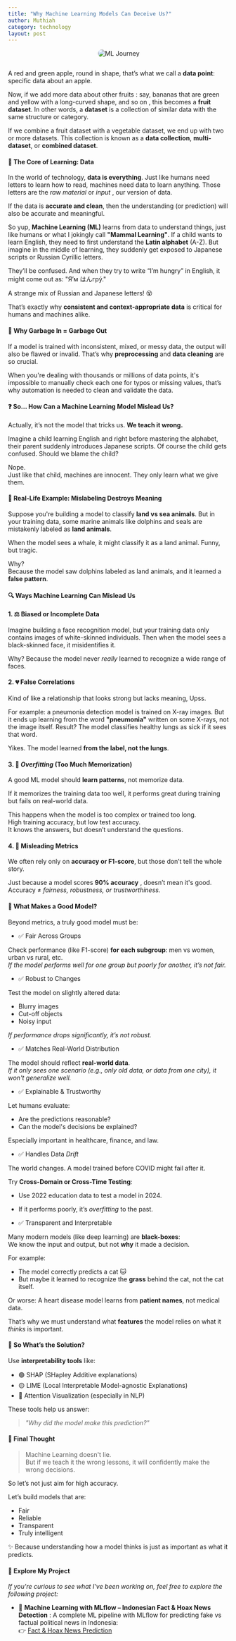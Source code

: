 ```yaml
---
title: "Why Machine Learning Models Can Deceive Us?"
author: Muthiah
category: technology
layout: post
---
```


<center>
  <img src="https://live.staticflickr.com/65535/54676197335_aea1dd4f63_n.jpg" alt="ML Journey" style="border-radius: 8px; margin-bottom: 1em;">
</center>

A red and green apple, round in shape, that’s what we call a **data point**: specific data about an apple.

Now, if we add more data about other fruits : say, bananas that are green and yellow with a long-curved shape, and so on , this becomes a **fruit dataset**. In other words, a **dataset** is a collection of similar data with the same structure or category.

If we combine a fruit dataset with a vegetable dataset, we end up with two or more datasets. This collection is known as a **data collection**, **multi-dataset**, or **combined dataset**.

#### 🧠 The Core of Learning: Data

In the world of technology, **data is everything**. Just like humans need letters to learn how to read, machines need data to learn anything. Those letters are the *raw material* or *input* , our version of data.

If the data is **accurate and clean**, then the understanding (or prediction) will also be accurate and meaningful.

So yup, **Machine Learning (ML)** learns from data to understand things, just like humans or what I jokingly call  **"Mammal Learning"**. If a child wants to learn English, they need to first understand the **Latin alphabet** (A-Z). But imagine in the middle of learning, they suddenly get exposed to Japanese scripts or Russian Cyrillic letters.

They’ll be confused. And when they try to write “I’m hungry” in English, it might come out as:
"Я’м はんгрý."

A strange mix of Russian and Japanese letters! 😵

That’s exactly why **consistent and context-appropriate data** is critical for humans and machines alike.


#### 🔧 Why Garbage In = Garbage Out

If a model is trained with inconsistent, mixed, or messy data, the output will also be flawed or invalid. That’s why **preprocessing** and **data cleaning** are so crucial.

When you're dealing with thousands or millions of data points, it's impossible to manually check each one for typos or missing values, that’s why automation is needed to clean and validate the data.


#### ❓ So... How Can a Machine Learning Model Mislead Us?

Actually, it’s not the model that tricks us. **We teach it wrong.**

Imagine a child learning English and right before mastering the alphabet, their parent suddenly introduces Japanese scripts. Of course the child gets confused. Should we blame the child?

Nope.  
Just like that child, machines are innocent. They only learn what we give them.


#### 🐋 Real-Life Example: Mislabeling Destroys Meaning

Suppose you're building a model to classify **land vs sea animals**. But in your training data, some marine animals like dolphins and seals are mistakenly labeled as **land animals**.

When the model sees a whale, it might classify it as a land animal. Funny, but tragic.

Why?  
Because the model saw dolphins labeled as land animals, and it learned a **false pattern**.

#### 🔍 Ways Machine Learning Can Mislead Us

#### 1. ⚖️ Biased or Incomplete Data
Imagine building a face recognition model, but your training data only contains images of white-skinned individuals. Then when the model sees a black-skinned face, it misidentifies it.

Why? Because the model never *really* learned to recognize a wide range of faces.

#### 2. 💔 False Correlations
Kind of like a relationship that looks strong but lacks meaning, Upss.

For example: a pneumonia detection model is trained on X-ray images. But it ends up learning from the word **"pneumonia"** written on some X-rays, not the image itself. Result? The model classifies healthy lungs as sick if it sees that word.

Yikes. The model learned **from the label, not the lungs**.

#### 3. 🧠 *Overfitting* (Too Much Memorization)
A good ML model should **learn patterns**, not memorize data.

If it memorizes the training data too well, it performs great during training but fails on real-world data.

This happens when the model is too complex or trained too long.  
High training accuracy, but low test accuracy.  
It knows the answers, but doesn’t understand the questions.


#### 4. 🎯 Misleading Metrics
We often rely only on **accuracy or F1-score**, but those don’t tell the whole story.

Just because a model scores **90% accuracy** , doesn’t mean it's good. Accuracy ≠ *fairness, robustness, or trustworthiness.*


#### 📌 What Makes a Good Model?

Beyond metrics, a truly good model must be:

- ✅ Fair Across Groups

Check performance (like F1-score) **for each subgroup**: men vs women, urban vs rural, etc.  
*If the model performs well for one group but poorly for another, it’s not fair.*


- ✅ Robust to Changes

Test the model on slightly altered data:
  - Blurry images
  - Cut-off objects
  - Noisy input

*If performance drops significantly, it’s not robust.*

- ✅ Matches Real-World Distribution

The model should reflect **real-world data**.  
*If it only sees one scenario (e.g., only old data, or data from one city), it won't generalize well.*


- ✅ Explainable & Trustworthy

Let humans evaluate:
  - Are the predictions reasonable?
  - Can the model's decisions be explained?

Especially important in healthcare, finance, and law.

- ✅ Handles Data *Drift*

The world changes. A model trained before COVID might fail after it.

Try **Cross-Domain or Cross-Time Testing**:  
  - Use 2022 education data to test a model in 2024.
  - If it performs poorly, it’s *overfitting* to the past.


- ✅ Transparent and Interpretable

Many modern models (like deep learning) are **black-boxes**:  
We know the input and output, but not **why** it made a decision.

For example:
  - The model correctly predicts a cat 🐱
  - But maybe it learned to recognize the **grass** behind the cat, not the cat itself.

Or worse: A heart disease model learns from **patient names**, not medical data.

That’s why we must understand what **features** the model relies on what it *thinks* is important.


#### 🧪 So What’s the Solution?

Use **interpretability tools** like:
- 🟢 SHAP (SHapley Additive explanations)
- 🟡 LIME (Local Interpretable Model-agnostic Explanations)
- 🔵 Attention Visualization (especially in NLP)

These tools help us answer:
> *"Why did the model make this prediction?"*


#### 🙌 Final Thought

> Machine Learning doesn't lie.  
> But if we teach it the wrong lessons, it will confidently make the wrong decisions.

So let’s not just aim for high accuracy. 
 
Let’s build models that are:
- Fair
- Reliable
- Transparent
- Truly intelligent

✨ Because understanding how a model thinks is just as important as what it predicts.

#### 🚀 Explore My Project

*If you're curious to see what I've been working on, feel free to explore the following project:*
- 📰 **Machine Learning with MLflow – Indonesian Fact & Hoax News Detection** : A complete ML pipeline with MLflow for predicting fake vs factual political news in Indonesia:  
  👉 [Fact & Hoax News Prediction](https://github.com/MuthiahAinun/Proyek_MSML_Indonesian-Fact-and-Hoax-Political-News)
